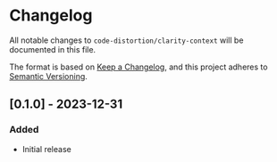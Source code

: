 # Changelog

All notable changes to `code-distortion/clarity-context` will be documented in this file.

The format is based on [Keep a Changelog](https://keepachangelog.com/en/1.0.0/), and this project adheres to [Semantic Versioning](https://semver.org/spec/v2.0.0.html).



## [0.1.0] - 2023-12-31 

### Added
- Initial release

